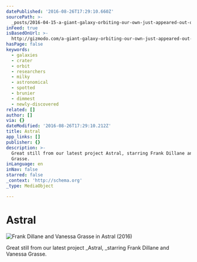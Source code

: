 ```yaml
---
datePublished: '2016-08-26T17:29:10.660Z'
sourcePath: >-
  _posts/2016-04-15-a-giant-galaxy-orbiting-our-own-just-appeared-out-of-nowhere.md
inFeed: true
isBasedOnUrl: >-
  http://gizmodo.com/a-giant-galaxy-orbiting-our-own-just-appeared-out-of-no-1771257641
hasPage: false
keywords:
  - galaxies
  - crater
  - orbit
  - researchers
  - milky
  - astronomical
  - spotted
  - brunier
  - dimmest
  - newly-discovered
related: []
author: []
via: {}
dateModified: '2016-08-26T17:29:10.212Z'
title: Astral
app_links: []
publisher: {}
description: >-
  Great still from our latest project Astral, starring Frank Dillane and Vanessa
  Grasse.
inLanguage: en
inNav: false
starred: false
_context: 'http://schema.org'
_type: MediaObject

---
```

# Astral
![Frank Dillane and Vanessa Grasse in Astral (2016)](https://the-grid-user-content.s3-us-west-2.amazonaws.com/285d99c6-aca1-4d1a-a3e2-12f5de456f02.jpg)

Great still from our latest project _Astral, _starring Frank Dillane and Vanessa Grasse.